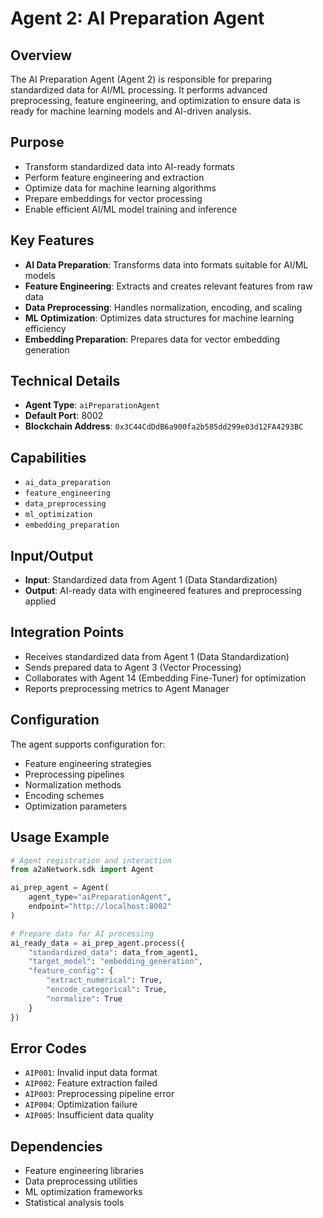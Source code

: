 # Agent 2: AI Preparation Agent

## Overview
The AI Preparation Agent (Agent 2) is responsible for preparing standardized data for AI/ML processing. It performs advanced preprocessing, feature engineering, and optimization to ensure data is ready for machine learning models and AI-driven analysis.

## Purpose
- Transform standardized data into AI-ready formats
- Perform feature engineering and extraction
- Optimize data for machine learning algorithms
- Prepare embeddings for vector processing
- Enable efficient AI/ML model training and inference

## Key Features
- **AI Data Preparation**: Transforms data into formats suitable for AI/ML models
- **Feature Engineering**: Extracts and creates relevant features from raw data
- **Data Preprocessing**: Handles normalization, encoding, and scaling
- **ML Optimization**: Optimizes data structures for machine learning efficiency
- **Embedding Preparation**: Prepares data for vector embedding generation

## Technical Details
- **Agent Type**: `aiPreparationAgent`
- **Default Port**: 8002
- **Blockchain Address**: `0x3C44CdDdB6a900fa2b585dd299e03d12FA4293BC`

## Capabilities
- `ai_data_preparation`
- `feature_engineering`
- `data_preprocessing`
- `ml_optimization`
- `embedding_preparation`

## Input/Output
- **Input**: Standardized data from Agent 1 (Data Standardization)
- **Output**: AI-ready data with engineered features and preprocessing applied

## Integration Points
- Receives standardized data from Agent 1 (Data Standardization)
- Sends prepared data to Agent 3 (Vector Processing)
- Collaborates with Agent 14 (Embedding Fine-Tuner) for optimization
- Reports preprocessing metrics to Agent Manager

## Configuration
The agent supports configuration for:
- Feature engineering strategies
- Preprocessing pipelines
- Normalization methods
- Encoding schemes
- Optimization parameters

## Usage Example
```python
# Agent registration and interaction
from a2aNetwork.sdk import Agent

ai_prep_agent = Agent(
    agent_type="aiPreparationAgent",
    endpoint="http://localhost:8002"
)

# Prepare data for AI processing
ai_ready_data = ai_prep_agent.process({
    "standardized_data": data_from_agent1,
    "target_model": "embedding_generation",
    "feature_config": {
        "extract_numerical": True,
        "encode_categorical": True,
        "normalize": True
    }
})
```

## Error Codes
- `AIP001`: Invalid input data format
- `AIP002`: Feature extraction failed
- `AIP003`: Preprocessing pipeline error
- `AIP004`: Optimization failure
- `AIP005`: Insufficient data quality

## Dependencies
- Feature engineering libraries
- Data preprocessing utilities
- ML optimization frameworks
- Statistical analysis tools